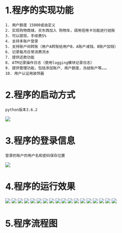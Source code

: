 # 1.程序的实现功能
```
1. 用户额度 15000或自定义
2. 实现购物商城，买东西加入 购物车，调用信用卡功能进行结账
3. 可以提现，手续费5%
4. 支持多账户登录
5. 支持账户间转账（用户A转账给用户B，A账户减钱、B账户加钱）
6. 记录每月日常消费流水
7. 提供还款功能
8. ATM记录操作日志（使用logging模块记录日志）
9. 提供管理功能，包括添加账户、用户额度，冻结账户等。。。
10. 用户认证用装饰器
```
# 2.程序的启动方式
```
python版本3.6.2
```
![](.README_images/4695e1cd.png)
# 3.程序的登录信息
```
登录的账户的用户名和密码保存位置
```
![](.README_images/0492e176.png)
# 4.程序的运行效果
![](.README_images/fa59550c.png)
![](.README_images/3427af9f.png)
![](.README_images/9d3ce3ca.png)
![](.README_images/14b6d2e4.png)
![](.README_images/a0e44115.png)
![](.README_images/7bc94258.png)
![](.README_images/376f1f1a.png)
![](.README_images/594c18d1.png)
![](.README_images/260c7248.png)
![](.README_images/bc49e0c1.png)
![](.README_images/5d513418.png)
![](.README_images/8fd8456c.png)
![](.README_images/04518a76.png)
![](.README_images/a24da688.png)
![](.README_images/0d8c7055.png)
![](.README_images/525fac16.png)
![](.README_images/9f19c421.png)
![](.README_images/cd0d9178.png)

# 5.程序流程图
